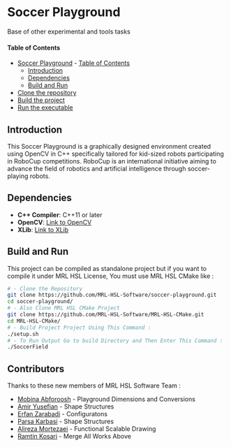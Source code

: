 # Soccer Playground

Base of other experimental and tools tasks

#### Table of Contents
- [Soccer Playground](#soccer-playground)
      - [Table of Contents](#table-of-contents)
  - [Introduction](#introduction)
  - [Dependencies](#dependencies)
  - [Build and Run](#build-and-run)
- [Clone the repository](#clone-the-repository)
- [Build the project](#build-the-project)
- [Run the executable](#run-the-executable)

## Introduction
This Soccer Playground is a graphically designed environment created using OpenCV in C++ specifically tailored for kid-sized robots participating in RoboCup competitions. RoboCup is an international initiative aiming to advance the field of robotics and artificial intelligence through soccer-playing robots.
## Dependencies

- **C++ Compiler**: C++11 or later
- **OpenCV**: [Link to OpenCV](https://www.opencv.org)
- **XLib**: [Link to XLib](https://www.x.org)

## Build and Run

This project can be compiled as standalone project but if you want to compile it under MRL HSL License, You must use MRL HSL CMake like :
```bash
# - Clone the Repository
git clone https://github.com/MRL-HSL-Software/soccer-playground.git
cd soccer-playground/
# - Also Clone MRL HSL CMake Project
git clone https://github.com/MRL-HSL-Software/MRL-HSL-CMake.git
cd MRL-HSL-CMake/
# - Build Project Project Using This Command :
./setup.sh
# - To Run Output Go to build Directory and Then Enter This Command :
./SoccerField
```

## Contributors
Thanks to these new members of MRL HSL Software Team :
- [Mobina Abforoosh](https://github.com/MobinaAbf) - Playground Dimensions and Conversions
- [Amir Yusefian](https://github.com/AmirUsefian) - Shape Structures
- [Erfan Zarabadi](https://github.com/ErfanDE10) - Configuratons
- [Parsa Karbasi](https://github.com/ChefParsa) - Shape Structures
- [Alireza Mortezaei](https://github.com/AMCode-80) - Functional Scalable Drawing
- [Ramtin Kosari](https://github.com/RamtinKosari) - Merge All Works Above